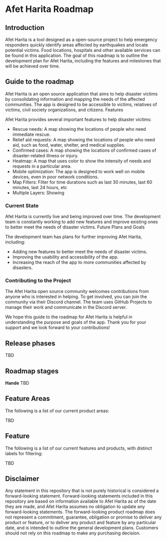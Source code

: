 # Afet Harita Roadmap

## Introduction

Afet Harita is a tool designed as a open-source project to help emergency responders quickly identify areas affected by earthquakes and locate potential victims. Food locations, hospitals and other available services can be found in this application. The goal of this roadmap is to outline the development plan for Afet Harita, including the features and milestones that will be achieved over time.

## Guide to the roadmap

Afet Harita is an open source application that aims to help disaster victims by consolidating information and mapping the needs of the affected communities. The app is designed to be accessible to victims, relatives of victims, civil society organizations, and citizens.
Features

Afet Harita provides several important features to help disaster victims:

* Rescue needs: A map showing the locations of people who need immediate rescue.
* Relief aid requests: A map showing the locations of people who need aid, such as food, water, shelter, and medical supplies.
* Confirmed cases: A map showing the locations of confirmed cases of disaster-related illness or injury.
* Heatmap: A map that uses color to show the intensity of needs and requests in a particular area.
* Mobile optimization: The app is designed to work well on mobile devices, even in poor network conditions.
* Map Filters: Filter for time durations such as last 30 minutes, last 60 minutes, last 24 hours, etc
* Multiple Layers: Showing 

### Current State

Afet Harita is currently live and being improved over time. The development team is constantly working to add new features and improve existing ones to better meet the needs of disaster victims.
Future Plans and Goals

The development team has plans for further improving Afet Harita, including:

* Adding new features to better meet the needs of disaster victims.
* Improving the usability and accessibility of the app.
* Increasing the reach of the app to more communities affected by disasters.

### Contributing to the Project

The Afet Harita open source community welcomes contributions from anyone who is interested in helping. To get involved, you can join the community via their Discord channel. The team uses GitHub Projects to manage their work and communicate in the Discord server.

We hope this guide to the roadmap for Afet Harita is helpful in understanding the purpose and goals of the app. Thank you for your support and we look forward to your contributions!

## Release phases

TBD

## Roadmap stages

**Hande**
TBD

## Feature Areas


The following is a list of our current product areas:

TBD

## Feature

The following is a list of our current features and products, with distinct labels for filtering:

TBD

## Disclaimer 

Any statement in this repository that is not purely historical is considered a forward-looking statement. Forward-looking statements included in this repository are based on information available to Afet Harita as of the date they are made, and Afet Harita assumes no obligation to update any forward-looking statements. The forward-looking product roadmap does not represent a commitment, guarantee, obligation or promise to deliver any product or feature, or to deliver any product and feature by any particular date, and is intended to outline the general development plans. Customers should not rely on this roadmap to make any purchasing decision.
